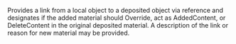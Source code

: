 Provides a link from a local object to a deposited object via reference and designates if the added material should Override, act as AddedContent, or DeleteContent in the original deposited material. A description of the link or reason for new material may be provided.